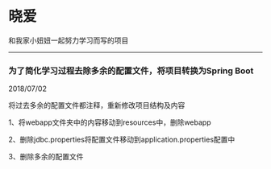 # 晓爱
和我家小妞妞一起努力学习而写的项目

---

### 为了简化学习过程去除多余的配置文件，将项目转换为Spring Boot 

2018/07/02

将过去多余的配置文件都注释，重新修改项目结构及内容

1、将webapp文件夹中的内容移动到resources中，删除webapp

2、删除jdbc.properties将配置文件移动到application.properties配置中

3、删除多余的配置文件